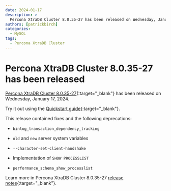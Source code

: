 ```yaml
---
date: 2024-01-17
description: >
  Percona XtraDB Cluster 8.0.35-27 has been released on Wednesday, January 17, 2024.
authors: [patrickbirch]
categories:
  - MySQL
tags:
  - Percona XtraDB Cluster
---
```


# Percona XtraDB Cluster 8.0.35-27 has been released

<!-- more -->

[Percona XtraDB Cluster 8.0.35-27](https://docs.percona.com/percona-xtradb-cluster/8.0/){:target="_blank"} has been released on Wednesday, January 17, 2024.

Try it out using the [Quickstart guide](https://docs.percona.com/percona-xtradb-cluster/8.0/quickstart-overview.html){:target="_blank"}.

This release contained fixes and the following deprecations:

* `binlog_transaction_dependency_tracking`

* `old` and `new` server system variables

* `--character-set-client-handshake`

* Implementation of `SHOW PROCESSLIST`

* `performance_schema_show_processlist`

Learn more in Percona XtraDB Cluster 8.0.35-27 [release notes](https://docs.percona.com/percona-xtradb-cluster/8.0/release-notes/8.0.35-27.html){:target="_blank"}.

